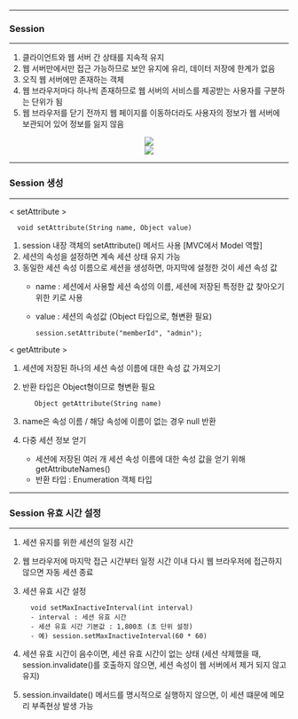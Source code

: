 -----
### Session
-----

1. 클라이언트와 웹 서버 간 상태를 지속적 유지
2. 웹 서버만에서만 접근 가능하므로 보안 유지에 유리, 데이터 저장에 한계가 없음
3. 오직 웹 서버에만 존재하는 객체
4. 웹 브라우저마다 하나씩 존재하므로 웹 서버의 서비스를 제공받는 사용자를 구분하는 단위가 됨
5. 웹 브라우저를 닫기 전까지 웹 페이지를 이동하더라도 사용자의 정보가 웹 서버에 보관되어 있어 정보를 잃지 않음

<div align = "center" >
<img src = "https://github.com/sooyounghan/Web/assets/34672301/f63dbea0-3390-4f28-90e0-3bb05c65189b">
</div>

<div align = "center" >
<img src = "https://github.com/sooyounghan/Web/assets/34672301/41115fb1-6975-4bb6-a365-ffcd525ce680">
</div>

-----
### Session 생성
-----

< setAttribute >

      void setAttribute(String name, Object value)
      
1. session 내장 객체의 setAttribute() 메서드 사용 [MVC에서 Model 역할]
2. 세션의 속성을 설정하면 계속 세션 상태 유지 가능
3. 동일한 세션 속성 이름으로 세션을 생성하면, 마지막에 설정한 것이 세션 속성 값
    - name : 세션에서 사용할 세션 속성의 이름, 세션에 저장된 특정한 값 찾아오기 위한 키로 사용
    - value : 세션의 속성값 (Object 타입으로, 형변환 필요)

          session.setAttribute("memberId", "admin");

< getAttribute >

1. 세션에 저장된 하나의 세션 속성 이름에 대한 속성 값 가져오기
2. 반환 타입은 Object형이므로 형변환 필요

          Object getAttribute(String name)
   
3. name은 속성 이름 / 해당 속성에 이름이 없는 경우 null 반환

5. 다중 세션 정보 얻기
   - 세션에 저장된 여러 개 세션 속성 이름에 대한 속성 값을 얻기 위해 getAttributeNames()
   - 반환 타입 : Enumeration 객체 타입

  
-----
### Session 유효 시간 설정
-----
1. 세션 유지를 위한 세션의 일정 시간
2. 웹 브라우저에 마지막 접근 시간부터 일정 시간 이내 다시 웹 브라우저에 접근하지 않으면 자동 세션 종료
3. 세션 유효 시간 설정

         void setMaxInactiveInterval(int interval)
         - interval : 세션 유효 시간
         - 세션 유효 시간 기본값 : 1,800초 (초 단위 설정)
         - 예) session.setMaxInactiveInterval(60 * 60)

4. 세션 유효 시간이 음수이면, 세션 유효 시간이 없는 상태
   (세션 삭제했을 때, session.invalidate()를 호출하지 않으면, 세션 속성이 웹 서버에서 제거 되지 않고 유지)
5. session.invaildate() 메서드를 명시적으로 실행하지 않으면, 이 세션 떄문에 메모리 부족현상 발생 가능
